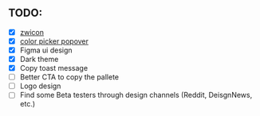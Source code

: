 ## TODO:

- [X] [zwicon](https://www.zwicon.com/cheatsheet.html)
- [X] [color picker popover](https://casesandberg.github.io/react-color/#examples)
- [X] Figma ui design
- [X] Dark theme
- [X] Copy toast message
- [ ] Better CTA to copy the pallete
- [ ] Logo design
- [ ] Find some Beta testers through design channels (Reddit, DeisgnNews, etc.)
